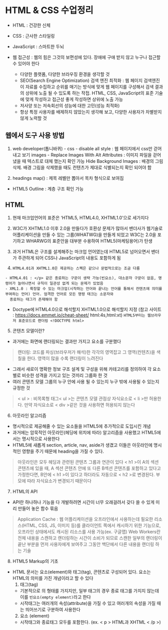# HTML & CSS 수업정리

- HTML : 건강한 신체
- CSS : 근사한 스타일링
- JavaScript : 스마트한 두뇌

- 웹 접근성 : 웹의 힘은 그것의 보편성에 있다. 장애에 구애 받지 않고 누구나 접근할 수 있어야 한다
	- 다양한 플랫폼, 다양한 브라우징 환경을 생각할 것
	- SEO(Search Engine Optimization) 검색 엔진 최적화 : 웹 페이지 검색엔진이 자료를 수집하고 순위를 매기는 방식에 맞게 웹 페이지를 구성해서 검색 결과의 상위에 노출 될 수 있도록 하는 작접. HTML, CSS, JavaScript의 표준 기술에 맞게 작성하고 접근성 좋게 작성하면 상위에 노출 가능
	- 저사양 또는 저속회선의 성능에 대한 고민(성능 최적화)
	- 항상 특정 사용자를 배제하지 않았는지 생각해 보고, 다양한 사용자가 차별받지 않게 노력할 것

## 웹에서 도구 사용 방법

1. web developer(톱니바퀴) - css - disable all style : 웹 페이지에서 css만 걷어내고 보기
					   	            images - Replace Images With Alt Attributes : 이미지 파일을 걷어 냈을 때 텍스트로 대체 했는지 확인 가능
						            	Hide Background Images : 배경의 그림 삭제. 배경 그림을 삭제했을 때도 컨텐츠가 제대로 식별되는지 확인 되어야 함

2. headings map(<h/>) : 제목 레벨만 뽑아서 목차 형식으로 보여짐
- HTML5 Outline : 계층 구조 확인 가능

## HTML 

1. 현재 마크업언어의 표준은 ‘HTML5, HTML4.0, XHTML1.0’으로 세가지다

2. W3C가 XHTML1.0 이후 2.0을 만들다가 호환상 문제가 많아서 밴더사가 웹기술로 어플리케이션을 만들 수 있는 그룹(WHATWG)을 만들게 되었고 W3C는 2.0을 포기하고 WHARWG의 표준안을 대부분 수용하여 HTML5(마케팅용어)가 탄생

3. 과거 HTML은 구조를 설계해주는 마크업 언어였는데 HTML5로 넘어오면서 밴더가 주관하게 되어 CSS나 JavaScript의 내용도 포함하게 됨

4. `HTML4.01과 XHTML1.0은 제공하는 스펙은 같으나 문법적으로는 조금 다름`
```
- HTML4.01 : </p> 같은 종료하는 구문이 생략 가능(빈요소), 대소문자 구문이 없음, 명령어가 늘어나면서 규칙이 일관성 없게 되는 문제가 있었음
- XML1.0 : 확장할 수 있는 마크업(시작하는 언어와 끝나는 언어를 통해서 컨텐츠에 의미를 부여하는 언어) 언어. 엄격한 언어로 모든 명령 태크는 소문자와 
  종료하는 태그가 존재해야 함
```
* Doctype에 HTML4.0으로 해석할지 XHTML1.0으로 해석할지 지정 (참고 사이트 : https://docs.emmet.io/cheat-sheet/ html:4s,html:xt)
  `HTML5부터는 웹브라우저 표준모드로 랜더링 <!DOCTYPE html>`

5. 콘텐츠 모델이란?
- 과거에는 화면에 랜더링되는 결과만 가지고 요소를 구분했다 
> 랜더링: 코드를 파싱(브라우저가 해석)한 각각의 영역잡고 그 영역(컨텐츠)을 색칠을 한다. 영역이 많을 수록 랜더링이 느려진다
- 그래서 새로이 명확한 정보 구조 설계 및 구성을 위해 카테고리를 정의하여  각 요소별로 비슷한 성격을 가지고 있는 것끼리 그룹화 한 것
- 여러 콘텐츠 모델 그룹의 누구 안에 사용 될 수 있는지 누구 밖에 사용될 수 있는지 규정한 것
> < ul > : 비목록형 태그< ul >는 콘텐츠 모델 관점상 자식요소로 < li >만 허용한다. 만약 자식요소로 < div >같은 것을 사용하면 허용되지 않는다

6. 아웃라인 알고리즘
- 명시적으로 제공해줄 수 있는 요소들을 HTML5에 추가적으로 도입시킨 개념
- 과거에는 암묵적인 아웃라인(헤딩에 위치에 따라) 알고리즘을 사용했고 HTML5에서는 명시적으로 사용한다
- HTML5에 새롭게 section, article, nav, aside가 생겼고 이들은 아웃라인에 명시적인 영향을 주기 때문에 heading을 가질 수 있다.
> 아웃라인은 모두 헤딩과 관련된 콘텐츠 그룹과 연관이 있다
> < h1 >이 A의 섹션 콘텐츠에 있을 때, A 섹션 콘텐츠 안에 또 다른 B섹션 콘텐츠를 포함하고 있다고 가정한다면, B안에 < h1 >이 있다고 하더라도 자동으로 < h2 >로 변경된다. 부모에 따라 자식요소가 변경되기 때문이다
 
7. HTML의 API
- API란 하나하나 기능을 다 개발하려면 시간이 너무 오래걸려서 갖다 쓸 수 있게 미리 만들어 놓은 함수 묶음
> Application Cache : 웹 어플리케이션을 오프라인에서 사용하는데 필요한 리소스(HTML, CSS, JS, 이미지 등)를 클라이언트 쪽에서 캐시하기 위한 기능으로, 오프라인 상태에서도 캐시된 리소스를 사용 가능(ex. 구글맵)
>  Web Workers란 전체 내용을 스캔하고 랜더링하는 시간이 소비가 되므로 스캔한 일부의 랜더링이 끝난 부분을 먼저 사용자에게 보여주고 그동안 백단에서 다른 내용을 랜더링 하는 기술  

8. HTML5 Markup의 기초
- HTML 문서는 요소(element)와 태그(tag), 콘텐츠로 구성되어 있다. 요소는 HTML의 의미를 가진 개념이라고 할 수 있다
	1. 태그(tag) 
	- 기본적으로 <tag> </tag> 의 형태를 가지지만, 일부 태그의 경우 종료 태그를 가지지 않는데 이를 `빈요소(empty element)`라고 한다
	- 시작태그는 여러개의 속성(attribute)을 가질 수 있고 여러개의 속성을 가질 때는 띄어쓰기로 구분하여 사용한다
	2. 요소 (element)
	- 시작태그와 종료태그 모두를 포함한다. (ex. < p > HTML과 XHTML < /p >)